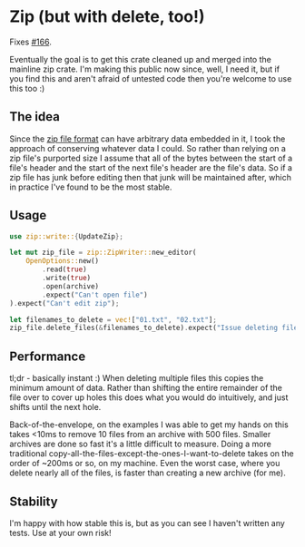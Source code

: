 # Zip (but with delete, too!)

Fixes [#166](https://github.com/zip-rs/zip2/issues/166).

Eventually the goal is to get this crate cleaned up and merged into the mainline zip crate. I'm making this public now since, well, I need it, but if you find this and aren't afraid of untested code then you're welcome to use this too :)

## The idea

Since the [zip file format](https://en.wikipedia.org/wiki/ZIP_(file_format)) can have arbitrary data embedded in it, I took the approach of conserving whatever data I could. So rather than relying on a zip file's purported size I assume that all of the bytes between the start of a file's header and the start of the next file's header are the file's data. So if a zip file has junk before editing then that junk will be maintained after, which in practice I've found to be the most stable.

## Usage

```rust
use zip::write::{UpdateZip};

let mut zip_file = zip::ZipWriter::new_editor(
    OpenOptions::new()
        .read(true)
        .write(true)
        .open(archive)
        .expect("Can't open file")
).expect("Can't edit zip");

let filenames_to_delete = vec!["01.txt", "02.txt"];
zip_file.delete_files(&filenames_to_delete).expect("Issue deleting files");
```

## Performance

tl;dr - basically instant :) When deleting multiple files this copies the minimum amount of data. Rather than shifting the entire remainder of the file over to cover up holes this does what you would do intuitively, and just shifts until the next hole.

Back-of-the-envelope, on the examples I was able to get my hands on this takes <10ms to remove 10 files from an archive with 500 files. Smaller archives are done so fast it's a little difficult to measure. Doing a more traditional copy-all-the-files-except-the-ones-I-want-to-delete takes on the order of ~200ms or so, on my machine. Even the worst case, where you delete nearly all of the files, is faster than creating a new archive (for me).

## Stability

I'm happy with how stable this is, but as you can see I haven't written any tests. Use at your own risk!

